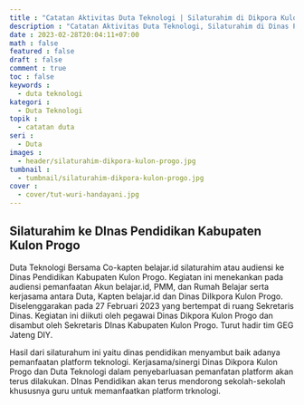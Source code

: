 ```yaml
---
title : "Catatan Aktivitas Duta Teknologi | Silaturahim di Dikpora Kulon Progo"
description : "Catatan Aktivitas Duta Teknologi, Silaturahim di Dinas Pendidikan Kabupaten Kulon Progo"
date : 2023-02-28T20:04:11+07:00
math : false
featured : false
draft : false
comment : true
toc : false
keywords : 
  - duta teknologi
kategori : 
  - Duta Teknologi
topik :
  - catatan duta
seri : 
  - Duta
images : 
  - header/silaturahim-dikpora-kulon-progo.jpg
tumbnail : 
  - tumbnail/silaturahim-dikpora-kulon-progo.jpg
cover : 
  - cover/tut-wuri-handayani.jpg
---
```


## Silaturahim ke DInas Pendidikan Kabupaten Kulon Progo
Duta Teknologi Bersama Co-kapten belajar.id silaturahim atau audiensi ke Dinas Pendidikan Kabupaten Kulon Progo. Kegiatan ini menekankan pada audiensi pemanfaatan Akun belajar.id, PMM, dan Rumah Belajar serta kerjasama antara Duta, Kapten belajar.id dan Dinas DiIkpora Kulon Progo. Diselenggarakan pada 27 Februari 2023 yang bertempat di ruang Sekretaris Dinas.
Kegiatan ini diikuti oleh pegawai Dinas Dikpora Kulon Progo dan disambut oleh Sekretaris DInas Kabupaten Kulon Progo. Turut hadir tim GEG Jateng DIY. 

Hasil dari silaturahum ini yaitu dinas pendidikan menyambut baik adanya pemanfaatan platform teknologi. Kerjasama/sinergi Dinas Dikpora Kulon Progo dan Duta Teknologi dalam penyebarluasan pemanfatan platform akan terus dilakukan. DInas Pendidikan akan terus mendorong sekolah-sekolah khususnya guru untuk memanfaatkan platform trknologi.
